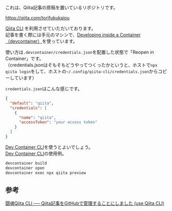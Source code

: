 これは、Qiita記事の原稿を置いているリポジトリです。  

https://qiita.com/torifukukaiou

[Qiita CLI](https://github.com/increments/qiita-cli) を利用させていただいております。  
記事を書く際には手元のマシンで、[Developing inside a Container（devcontainer）](https://code.visualstudio.com/docs/devcontainers/containers)を使っています。  

使い方は`.devcontainer/credentials.json`を配置した状態で「Reopen in Container」です。  
（credentials.jsonはそもそもどうやってつくったかというと、ホストで`npx qiita login`をして、ホストの`~/.config/qiita-cli/credentials.json`からコピーしています）  

`credentials.json`はこんな感じです。  

```json:credentials.json
{
  "default": "qiita",
  "credentials": [
    {
      "name": "qiita",
      "accessToken": "your access token"
    }
  ]
}
```

[Dev Container CLI](https://github.com/devcontainers/cli)を使うとよいでしょう。  
[Dev Container CLI](https://github.com/devcontainers/cli)の使用例。  

```bash
devcontainer build
devcontainer open
devcontainer exec npx qiita preview
```

## 参考

[闘魂Qiita CLI ── Qiita記事をGitHubで管理することにしました (use Qiita CLI)](https://qiita.com/torifukukaiou/items/75854acfcb0460d08237)
